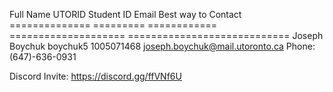 Full Name		UTORID		Student ID 	Email				Best way to Contact
==============		=========	============	====================		============================
Joseph Boychuk		boychuk5	1005071468	joseph.boychuk@mail.utoronto.ca	Phone: (647)-636-0931

Discord Invite: https://discord.gg/ffVNf6U
